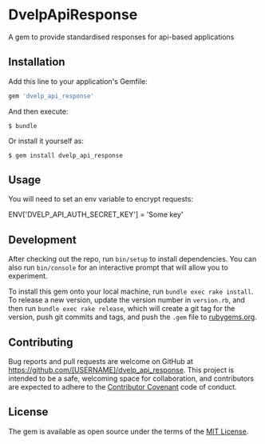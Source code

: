 # DvelpApiResponse

A gem to provide standardised responses for api-based applications

## Installation

Add this line to your application's Gemfile:

```ruby
gem 'dvelp_api_response'
```

And then execute:

    $ bundle

Or install it yourself as:

    $ gem install dvelp_api_response

## Usage

You will need to set an env variable to encrypt requests:

ENV['DVELP_API_AUTH_SECRET_KEY'] = 'Some key'

## Development

After checking out the repo, run `bin/setup` to install dependencies. You can also run `bin/console` for an interactive prompt that will allow you to experiment.

To install this gem onto your local machine, run `bundle exec rake install`. To release a new version, update the version number in `version.rb`, and then run `bundle exec rake release`, which will create a git tag for the version, push git commits and tags, and push the `.gem` file to [rubygems.org](https://rubygems.org).

## Contributing

Bug reports and pull requests are welcome on GitHub at https://github.com/[USERNAME]/dvelp_api_response. This project is intended to be a safe, welcoming space for collaboration, and contributors are expected to adhere to the [Contributor Covenant](http://contributor-covenant.org) code of conduct.


## License

The gem is available as open source under the terms of the [MIT License](http://opensource.org/licenses/MIT).
